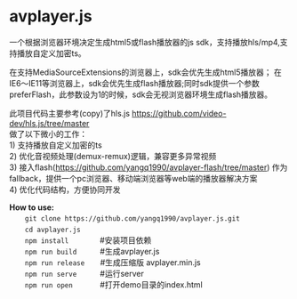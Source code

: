 # avplayer.js
一个根据浏览器环境决定生成html5或flash播放器的js sdk，支持播放hls/mp4,支持播放自定义加密ts。

在支持MediaSourceExtensions的浏览器上，sdk会优先生成html5播放器；
在IE6～IE11等浏览器上，sdk会优先生成flash播放器;同时sdk提供一个参数preferFlash，此参数设为1的时候，sdk会无视浏览器环境生成flash播放器。

此项目代码主要参考(copy)了hls.js https://github.com/video-dev/hls.js/tree/master<br/>
做了以下微小的工作：<br/>
    1) 支持播放自定义加密的ts<br/>
    2) 优化音视频处理(demux-remux)逻辑，兼容更多异常视频<br/>
    3) 接入flash(https://github.com/yangq1990/avplayer-flash/tree/master) 作为fallback，提供一个pc浏览器、移动端浏览器等web端的播放器解决方案<br/>
    4) 优化代码结构，方便协同开发<br/>

<b>How to use:</b><br/>
　　```git clone https://github.com/yangq1990/avplayer.js.git```<br/>
　　```cd avplayer.js```<br/>
　　```npm install```　　　　#安装项目依赖<br/>
　　```npm run build```　　　#生成avplayer.js<br/>
　　```npm run release```　　#生成压缩版 avplayer.min.js<br/>
　　```npm run serve```　　　#运行server<br/>
　　```npm run open```　　　&ensp;#打开demo目录的index.html<br/>